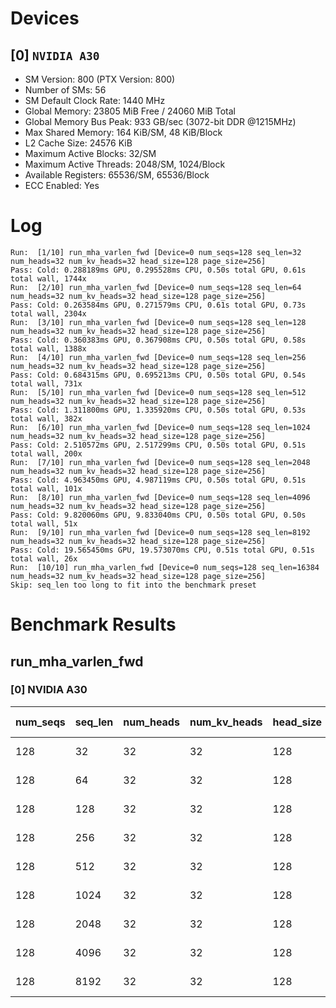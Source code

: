 # Devices

## [0] `NVIDIA A30`
* SM Version: 800 (PTX Version: 800)
* Number of SMs: 56
* SM Default Clock Rate: 1440 MHz
* Global Memory: 23805 MiB Free / 24060 MiB Total
* Global Memory Bus Peak: 933 GB/sec (3072-bit DDR @1215MHz)
* Max Shared Memory: 164 KiB/SM, 48 KiB/Block
* L2 Cache Size: 24576 KiB
* Maximum Active Blocks: 32/SM
* Maximum Active Threads: 2048/SM, 1024/Block
* Available Registers: 65536/SM, 65536/Block
* ECC Enabled: Yes

# Log

```
Run:  [1/10] run_mha_varlen_fwd [Device=0 num_seqs=128 seq_len=32 num_heads=32 num_kv_heads=32 head_size=128 page_size=256]
Pass: Cold: 0.288189ms GPU, 0.295528ms CPU, 0.50s total GPU, 0.61s total wall, 1744x 
Run:  [2/10] run_mha_varlen_fwd [Device=0 num_seqs=128 seq_len=64 num_heads=32 num_kv_heads=32 head_size=128 page_size=256]
Pass: Cold: 0.263584ms GPU, 0.271579ms CPU, 0.61s total GPU, 0.73s total wall, 2304x 
Run:  [3/10] run_mha_varlen_fwd [Device=0 num_seqs=128 seq_len=128 num_heads=32 num_kv_heads=32 head_size=128 page_size=256]
Pass: Cold: 0.360383ms GPU, 0.367908ms CPU, 0.50s total GPU, 0.58s total wall, 1388x 
Run:  [4/10] run_mha_varlen_fwd [Device=0 num_seqs=128 seq_len=256 num_heads=32 num_kv_heads=32 head_size=128 page_size=256]
Pass: Cold: 0.684315ms GPU, 0.695213ms CPU, 0.50s total GPU, 0.54s total wall, 731x 
Run:  [5/10] run_mha_varlen_fwd [Device=0 num_seqs=128 seq_len=512 num_heads=32 num_kv_heads=32 head_size=128 page_size=256]
Pass: Cold: 1.311800ms GPU, 1.335920ms CPU, 0.50s total GPU, 0.53s total wall, 382x 
Run:  [6/10] run_mha_varlen_fwd [Device=0 num_seqs=128 seq_len=1024 num_heads=32 num_kv_heads=32 head_size=128 page_size=256]
Pass: Cold: 2.510572ms GPU, 2.517299ms CPU, 0.50s total GPU, 0.51s total wall, 200x 
Run:  [7/10] run_mha_varlen_fwd [Device=0 num_seqs=128 seq_len=2048 num_heads=32 num_kv_heads=32 head_size=128 page_size=256]
Pass: Cold: 4.963450ms GPU, 4.987119ms CPU, 0.50s total GPU, 0.51s total wall, 101x 
Run:  [8/10] run_mha_varlen_fwd [Device=0 num_seqs=128 seq_len=4096 num_heads=32 num_kv_heads=32 head_size=128 page_size=256]
Pass: Cold: 9.820060ms GPU, 9.833040ms CPU, 0.50s total GPU, 0.50s total wall, 51x 
Run:  [9/10] run_mha_varlen_fwd [Device=0 num_seqs=128 seq_len=8192 num_heads=32 num_kv_heads=32 head_size=128 page_size=256]
Pass: Cold: 19.565450ms GPU, 19.573070ms CPU, 0.51s total GPU, 0.51s total wall, 26x 
Run:  [10/10] run_mha_varlen_fwd [Device=0 num_seqs=128 seq_len=16384 num_heads=32 num_kv_heads=32 head_size=128 page_size=256]
Skip: seq_len too long to fit into the benchmark preset
```

# Benchmark Results

## run_mha_varlen_fwd

### [0] NVIDIA A30

| num_seqs | seq_len | num_heads | num_kv_heads | head_size | page_size | Memory Reads | Memory Writes | Memory Usage | Tokens  | Samples |  CPU Time  | Noise  |  GPU Time  | Noise  | Elem/s  | GlobalMem BW | BWUtil |
|----------|---------|-----------|--------------|-----------|-----------|--------------|---------------|--------------|---------|---------|------------|--------|------------|--------|---------|--------------|--------|
|      128 |      32 |        32 |           32 |       128 |       256 |   65.000 MiB |     1.000 MiB |        16385 |    4096 |   1744x | 295.528 us | 20.18% | 288.189 us | 19.36% | 14.213M | 240.141 GB/s | 25.74% |
|      128 |      64 |        32 |           32 |       128 |       256 |  129.000 MiB |     1.000 MiB |        16385 |    8192 |   2304x | 271.579 us | 18.47% | 263.584 us |  0.52% | 31.079M | 517.160 GB/s | 55.42% |
|      128 |     128 |        32 |           32 |       128 |       256 |  257.000 MiB |     1.000 MiB |        16385 |   16384 |   1388x | 367.908 us | 10.23% | 360.383 us |  0.25% | 45.463M | 750.681 GB/s | 80.45% |
|      128 |     256 |        32 |           32 |       128 |       256 |  513.000 MiB |     1.000 MiB |        16385 |   32768 |    731x | 695.213 us | 12.05% | 684.315 us |  0.33% | 47.884M | 787.602 GB/s | 84.41% |
|      128 |     512 |        32 |           32 |       128 |       256 |    1.001 GiB |     1.000 MiB |        16385 |   65536 |    382x |   1.336 ms | 23.33% |   1.312 ms |  0.18% | 49.959M | 820.124 GB/s | 87.89% |
|      128 |    1024 |        32 |           32 |       128 |       256 |    2.001 GiB |     1.000 MiB |        16385 |  131072 |    200x |   2.517 ms |  0.29% |   2.511 ms |  0.11% | 52.208M | 856.212 GB/s | 91.76% |
|      128 |    2048 |        32 |           32 |       128 |       256 |    4.001 GiB |     1.000 MiB |        16385 |  262144 |    101x |   4.987 ms |  3.45% |   4.963 ms |  0.11% | 52.815M | 865.742 GB/s | 92.78% |
|      128 |    4096 |        32 |           32 |       128 |       256 |    8.001 GiB |     1.000 MiB |        16385 |  524288 |     51x |   9.833 ms |  0.47% |   9.820 ms |  0.07% | 53.389M | 874.947 GB/s | 93.77% |
|      128 |    8192 |        32 |           32 |       128 |       256 |   16.001 GiB |     1.000 MiB |        16385 | 1048576 |     26x |  19.573 ms |  0.10% |  19.565 ms |  0.09% | 53.593M | 878.179 GB/s | 94.11% |
